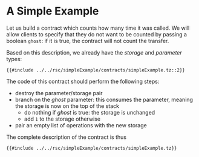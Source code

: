# A Simple Example

Let us build a contract which counts how many time it was called. We will allow clients to specify
that they do not want to be counted by passing a boolean `ghost`: if it is true, the contract will
not count the transfer.

Based on this description, we already have the *storage* and *parameter* types:

```mic,ignore
{{#include ../../rsc/simpleExample/contracts/simpleExample.tz::2}}
```

The code of this contract should perform the following steps:
- destroy the parameter/storage pair
- branch on the *ghost* parameter: this consumes the parameter, meaning the storage is now on the
    top of the stack
    - do nothing if *ghost* is true: the storage is unchanged
    - add `1` to the storage otherwise
- pair an empty list of operations with the new storage

The complete description of the contract is thus

```mic,ignore
{{#include ../../rsc/simpleExample/contracts/simpleExample.tz}}
```
